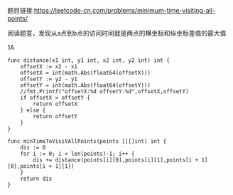 题目链接:<https://leetcode-cn.com/problems/minimum-time-visiting-all-points/>  

阅读题意，发现从a点到b点的访问时间就是两点的横坐标和纵坐标差值的最大值  

1A
```
func distance(x1 int, y1 int, x2 int, y2 int) int {
	offsetX := x2 - x1
	offsetX = int(math.Abs(float64(offsetX)))
	offsetY := y2 - y1
	offsetY = int(math.Abs(float64(offsetY)))
	//fmt.Printf("offsetX:%d offsetY:%d",offsetX,offsetY)
	if offsetX > offsetY {
		return offsetX
	} else {
		return offsetY
	}
}

func minTimeToVisitAllPoints(points [][]int) int {
	dis := 0
	for i := 0; i < len(points)-1; i++ {
		dis += distance(points[i][0],points[i][1],points[i + 1][0],points[i + 1][1])
	}
	return dis
}
```